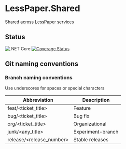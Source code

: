 # LessPaper.Shared
Shared across LessPaper services

## Status
![.NET Core](https://github.com/ChristianHellwig/LessPaper.Shared/workflows/.NET%20Core/badge.svg)
[![Coverage Status](https://coveralls.io/repos/github/ChristianHellwig/LessPaper.Shared/badge.svg?branch=master)](https://coveralls.io/github/ChristianHellwig/LessPaper.Shared?branch=master)

## Git naming conventions
### Branch naming conventions
Use underscores for spaces or special characters

| Abbreviation               | Description            |
| ------------               | -----------            |
| feat/<ticket_title>        | Feature                |       
| bug/<ticket_title>         | Bug fix                |
| org/<ticket_title>         | Organizational         |
| junk/<any_title>           | Experiment-branch      |
| release/<release_number>   | Stable releases        |

